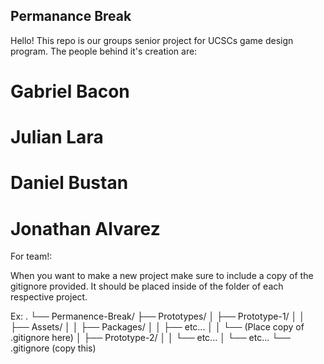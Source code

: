 ## Permanance Break

Hello! This repo is our groups senior project for UCSCs game design program. The people behind it's creation are: 

# Gabriel Bacon

# Julian Lara

# Daniel Bustan

# Jonathan Alvarez


For team!:

When you want to make a new project make sure to include a copy of the gitignore provided. It should be placed inside of the folder of each respective project.

Ex:
.
└── Permanence-Break/
    ├── Prototypes/
    │   ├── Prototype-1/
    │   │   ├── Assets/
    │   │   ├── Packages/
    │   │   ├── etc...
    │   │   └── (Place copy of .gitignore here)
    │   ├── Prototype-2/
    │   │   └── etc...
    │   └── etc...
    └── .gitignore (copy this)
